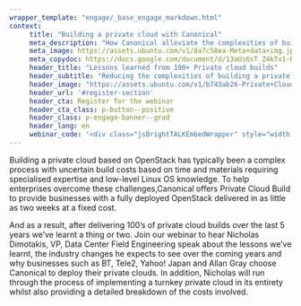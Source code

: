 ```yaml
---
wrapper_template: "engage/_base_engage_markdown.html"
context:
     title: "Building a private cloud with Canonical"
     meta_description: "How Canonical alleviate the complexities of building a private cloud on OpenStack"
     meta_image: https://assets.ubuntu.com/v1/8a7c58ea-Meta+data+img.jpg
     meta_copydoc: https://docs.google.com/document/d/13aUs6sT_Z4kTv1-KiISD22yqh_1VOw9xLLqEMftJZyU/edit
     header_title: "Lessons learned from 100+ Private cloud builds"
     header_subtitle: "Reducing the complexities of building a private cloud on OpenStack"
     header_image: "https://assets.ubuntu.com/v1/b743ab26-Private+Cloud+Build.svg"
     header_url: '#register-section'
     header_cta: Register for the webinar
     header_cta_class: p-button--positive
     header_class: p-engage-banner--grad
     header_lang: en
     webinar_code: '<div class="jsBrightTALKEmbedWrapper" style="width:100%; height:100%; position:relative;background: #ffffff;"><script class="jsBrightTALKEmbedConfig" type="application/json">{ "channelId" : 6793, "language": "en-US", "commId" : 376727, "displayMode" : "standalone", "height" : "auto" }</script><script src="https://www.brighttalk.com/clients/js/player-embed/player-embed.js" class="jsBrightTALKEmbed"></script></div>'
---
```


Building a private cloud based on OpenStack has typically been a complex process with uncertain build costs based on time and materials requiring specialised expertise and low-level Linux OS knowledge. To help enterprises overcome these challenges,Canonical offers Private Cloud Build to provide businesses with a fully deployed OpenStack delivered in as little as two weeks at a fixed cost. 

And as a result, after delivering 100’s of private cloud builds over the last 5 years we’ve learnt a thing or two. Join our webinar to hear Nicholas Dimotakis, VP, Data Center Field Engineering speak about the lessons we’ve learnt, the industry changes he expects to see over the coming years and why businesses such as BT, Tele2, Yahoo! Japan and Allan Gray choose Canonical to deploy their private clouds. In addition, Nicholas will run through the process of implementing a turnkey private cloud in its entirety whilst also providing a detailed breakdown of the costs involved.
